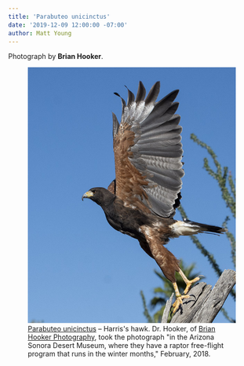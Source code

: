 ```yaml
---
title: 'Parabuteo unicinctus'
date: '2019-12-09 12:00:00 -07:00'
author: Matt Young
---
```

Photograph by **Brian Hooker**.

<figure>
<img src="/uploads/2019/Hooker_Harris Hawk Take Off.jpg" alt="Harris hawk takeoff"/>
<figcaption><a href="https://www.allaboutbirds.org/guide/Harriss_Hawk/overview#">Parabuteo unicinctus</a> &ndash; Harris's hawk. Dr. Hooker, of <a href="http://www.brianhookerphotography.com/">Brian Hooker Photography</a>, took the photograph "in the Arizona Sonora Desert Museum, where they have a raptor free-flight program that runs in the winter months," February, 2018.
</figcaption>
</figure>
